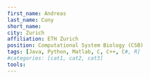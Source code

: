 ```yaml
---
first_name: Andreas 
last_name: Cuny
short_name: 
city: Zurich
affiliation: ETH Zurich
position: Computational System Biology (CSB)
tags: [Java, Python, Matlab, C, C++, C#, R]
#categories: [cat1, cat2, cat3]
tools:
---
```

